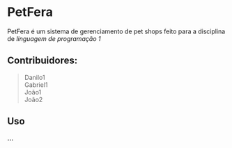 # PetFera

PetFera é um sistema de gerenciamento de pet shops feito para a disciplina de _linguagem de programação 1_

## Contribuidores:

> Danilo1 \
> Gabriel1 \
> João1 \
> João2

## Uso

__...__
